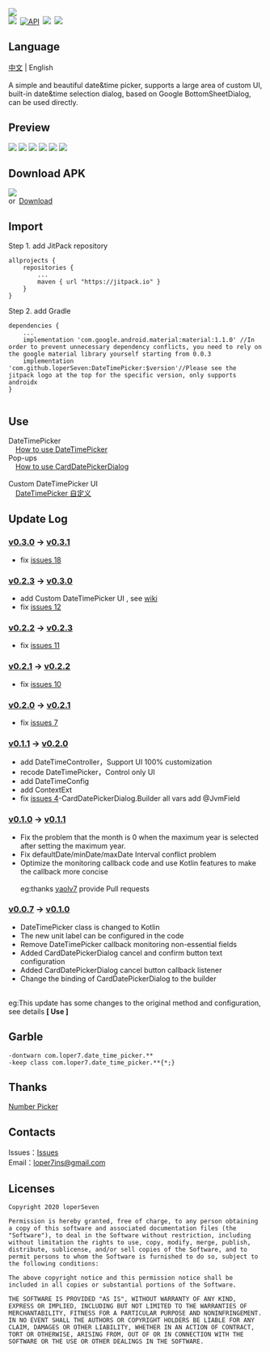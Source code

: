 ![](https://github.com/loperSeven/DateTimePicker/blob/master/images/title.png)
<br/>
[![](https://jitpack.io/v/loperSeven/DateTimePicker.svg)](https://jitpack.io/#loperSeven/DateTimePicker)&ensp;[![API](https://img.shields.io/badge/API-21%2B-brightgreen.svg?style=flat)](https://android-arsenal.com/api?level=21)&ensp;[![](https://img.shields.io/badge/platform-android-green)](https://github.com/loperSeven)&ensp;[![](https://img.shields.io/badge/license-MIT-blue)](https://opensource.org/licenses/MIT)
<br/>
## Language
[中文](https://github.com/loperSeven/DateTimePicker) | English
<br/>
<br/>
A simple and beautiful date&time picker, supports a large area of custom UI, built-in date&time selection dialog, based on Google BottomSheetDialog, can be used directly.
<br/>
## Preview
![](https://github.com/loperSeven/DateTimePicker/blob/master/images/display.gif)
![](https://github.com/loperSeven/DateTimePicker/blob/master/images/dialog.gif)
![](https://github.com/loperSeven/DateTimePicker/blob/master/images/mode.gif)
![](https://github.com/loperSeven/DateTimePicker/blob/master/images/layout.gif)
![](https://github.com/loperSeven/DateTimePicker/blob/master/images/mode_1.jpg)
![](https://github.com/loperSeven/DateTimePicker/blob/master/images/mode_2.jpg)
<br/>
## Download APK
![](https://github.com/loperSeven/DateTimePicker/blob/master/images/app_qrcode.png)
<br/>
or&ensp;[Download](http://fir.cqtencent.cn/dtpicker)
<br/>
## Import
Step 1. add JitPack repository 
```
allprojects {
	repositories {
		...
		maven { url "https://jitpack.io" }
	}
}
```
Step 2. add Gradle
```
dependencies {
    ...
    implementation 'com.google.android.material:material:1.1.0' //In order to prevent unnecessary dependency conflicts, you need to rely on the google material library yourself starting from 0.0.3
    implementation 'com.github.loperSeven:DateTimePicker:$version'//Please see the jitpack logo at the top for the specific version, only supports androidx
}


```
## Use
DateTimePicker
<br/>
&ensp;&ensp;[How to use DateTimePicker](https://github.com/loperSeven/DateTimePicker/wiki/DateTimePicker-%E4%BD%BF%E7%94%A8%E8%AF%B4%E6%98%8E)
<br/>
Pop-ups
<br/>
&ensp;&ensp;[How to use CardDatePickerDialog](https://github.com/loperSeven/DateTimePicker/wiki/CardDatePickerDialog-%E4%BD%BF%E7%94%A8%E8%AF%B4%E6%98%8E)
<br/>
<br/>
Custom DateTimePicker UI
<br/>
&ensp;&ensp;[DateTimePicker 自定义](https://github.com/loperSeven/DateTimePicker/wiki/DateTimePicker-%E8%87%AA%E5%AE%9A%E4%B9%89)
## Update Log
### [v0.3.0](https://github.com/loperSeven/DateTimePicker/releases/tag/0.3.0) -> [v0.3.1](https://github.com/loperSeven/DateTimePicker/releases/tag/0.3.1)
* fix [issues 18](https://github.com/loperSeven/DateTimePicker/issues/18)

### [v0.2.3](https://github.com/loperSeven/DateTimePicker/releases/tag/0.2.3) -> [v0.3.0](https://github.com/loperSeven/DateTimePicker/releases/tag/0.3.0)
* add Custom DateTimePicker UI , see [wiki](https://github.com/loperSeven/DateTimePicker/wiki/DateTimePicker-%E8%87%AA%E5%AE%9A%E4%B9%89)
* fix [issues 12](https://github.com/loperSeven/DateTimePicker/issues/12)
### [v0.2.2](https://github.com/loperSeven/DateTimePicker/releases/tag/0.2.2) -> [v0.2.3](https://github.com/loperSeven/DateTimePicker/releases/tag/0.2.3)
* fix [issues 11](https://github.com/loperSeven/DateTimePicker/issues/11)

### [v0.2.1](https://github.com/loperSeven/DateTimePicker/releases/tag/0.2.1) -> [v0.2.2](https://github.com/loperSeven/DateTimePicker/releases/tag/0.2.2)
* fix [issues 10](https://github.com/loperSeven/DateTimePicker/issues/10)

### [v0.2.0](https://github.com/loperSeven/DateTimePicker/releases/tag/0.2.0) -> [v0.2.1](https://github.com/loperSeven/DateTimePicker/releases/tag/0.2.1)
* fix [issues 7](https://github.com/loperSeven/DateTimePicker/issues/7)

### [v0.1.1](https://github.com/loperSeven/DateTimePicker/releases/tag/0.1.1) -> [v0.2.0](https://github.com/loperSeven/DateTimePicker/releases/tag/0.2.0)
* add DateTimeController，Support UI 100% customization
* recode DateTimePicker，Control only UI
* add DateTimeConfig
* add ContextExt
* fix [issues 4](https://github.com/loperSeven/DateTimePicker/issues/4)-CardDatePickerDialog.Builder all vars add @JvmField 

### [v0.1.0](https://github.com/loperSeven/DateTimePicker/releases/tag/0.1.0) -> [v0.1.1](https://github.com/loperSeven/DateTimePicker/releases/tag/0.1.1)
* Fix the problem that the month is 0 when the maximum year is selected after setting the maximum year.
* Fix defaultDate/minDate/maxDate Interval conflict problem
* Optimize the monitoring callback code and use Kotlin features to make the callback more concise
<br/><br/>eg:thanks [yaolv7](https://github.com/yaolv7) provide Pull requests
### [v0.0.7](https://github.com/loperSeven/DateTimePicker/releases/tag/0.0.7) -> [v0.1.0](https://github.com/loperSeven/DateTimePicker/releases/tag/0.1.0)
* DateTimePicker class is changed to Kotlin
* The new unit label can be configured in the code
* Remove DateTimePicker callback monitoring non-essential fields
* Added CardDatePickerDialog cancel and confirm button text configuration
* Added CardDatePickerDialog cancel button callback listener
* Change the binding of CardDatePickerDialog to the builder

<br/>eg:This update has some changes to the original method and configuration, see details <strong>[ Use ]</strong>

## Garble
```
-dontwarn com.loper7.date_time_picker.**
-keep class com.loper7.date_time_picker.**{*;}
```
## Thanks
[Number Picker](https://github.com/ShawnLin013/NumberPicker)
<br/>
## Contacts
Issues：[Issues](https://github.com/loperSeven/DateTimePicker/issues)
<br/>
Email：loper7ins@gmail.com
<br/>
## Licenses
```
Copyright 2020 loperSeven

Permission is hereby granted, free of charge, to any person obtaining a copy of this software and associated documentation files (the "Software"), to deal in the Software without restriction, including without limitation the rights to use, copy, modify, merge, publish, distribute, sublicense, and/or sell copies of the Software, and to permit persons to whom the Software is furnished to do so, subject to the following conditions:

The above copyright notice and this permission notice shall be included in all copies or substantial portions of the Software.

THE SOFTWARE IS PROVIDED "AS IS", WITHOUT WARRANTY OF ANY KIND, EXPRESS OR IMPLIED, INCLUDING BUT NOT LIMITED TO THE WARRANTIES OF MERCHANTABILITY, FITNESS FOR A PARTICULAR PURPOSE AND NONINFRINGEMENT. IN NO EVENT SHALL THE AUTHORS OR COPYRIGHT HOLDERS BE LIABLE FOR ANY CLAIM, DAMAGES OR OTHER LIABILITY, WHETHER IN AN ACTION OF CONTRACT, TORT OR OTHERWISE, ARISING FROM, OUT OF OR IN CONNECTION WITH THE SOFTWARE OR THE USE OR OTHER DEALINGS IN THE SOFTWARE.
```

